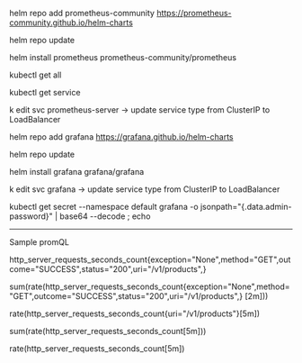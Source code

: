 
helm repo add prometheus-community https://prometheus-community.github.io/helm-charts

helm repo update

helm install prometheus prometheus-community/prometheus

kubectl get all

kubectl get service

k edit svc prometheus-server -> update service type from ClusterIP to LoadBalancer



helm repo add grafana https://grafana.github.io/helm-charts

helm repo update

helm install grafana grafana/grafana

k edit svc grafana  -> update service type from ClusterIP to LoadBalancer

kubectl get secret --namespace default grafana -o jsonpath="{.data.admin-password}" | base64 --decode ; echo


---
Sample promQL

http_server_requests_seconds_count{exception="None",method="GET",outcome="SUCCESS",status="200",uri="/v1/products",} 

sum(rate(http_server_requests_seconds_count{exception="None",method="GET",outcome="SUCCESS",status="200",uri="/v1/products",} [2m]))

rate(http_server_requests_seconds_count{uri="/v1/products"}[5m])

sum(rate(http_server_requests_seconds_count[5m]))

rate(http_server_requests_seconds_count[5m])
